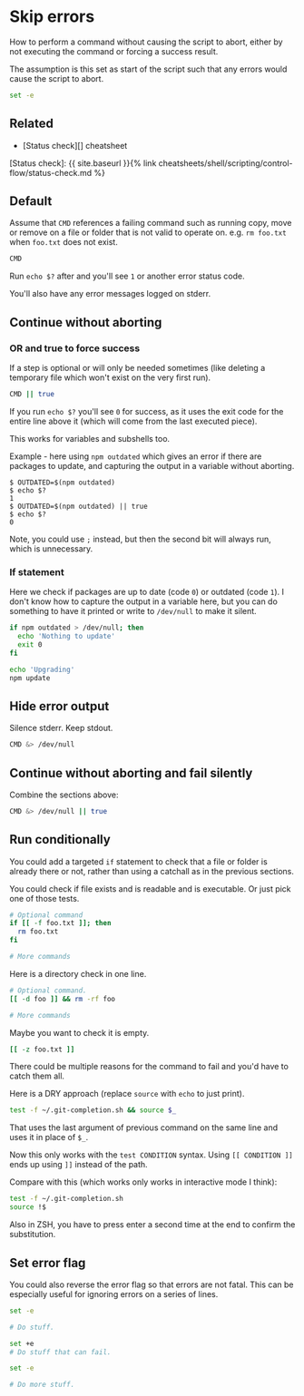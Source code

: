 # Skip errors

How to perform a command without causing the script to abort, either by not executing the command or forcing a success result.

The assumption is this set as start of the script such that any errors would cause the script to abort.

```sh
set -e
```

## Related

- [Status check][] cheatsheet

[Status check]: {{ site.baseurl }}{% link cheatsheets/shell/scripting/control-flow/status-check.md %}


## Default

Assume that `CMD` references a failing command such as running copy, move or remove on a file or folder that is not valid to operate on. e.g. `rm foo.txt` when `foo.txt` does not exist.

```sh
CMD
```

Run `echo $?` after and you'll see `1` or another error status code.

You'll also have any error messages logged on stderr.


## Continue without aborting

### OR and true to force success

If a step is optional or will only be needed sometimes (like deleting a temporary file which won't exist on the very first run).

```sh
CMD || true
```

If you run `echo $?` you'll see `0` for success, as it uses the exit code for the entire line above it (which will come from the last executed piece).

This works for variables and subshells too. 

Example - here using `npm outdated` which gives an error if there are packages to update, and capturing the output in a variable without aborting.

```console
$ OUTDATED=$(npm outdated)
$ echo $?
1
$ OUTDATED=$(npm outdated) || true
$ echo $?
0
```

Note, you could use `;` instead, but then the second bit will always run, which is unnecessary.

### If statement

Here we check if packages are up to date (code `0`) or outdated (code `1`). I don't know how to capture the output in a variable here, but you can do something to have it printed or write to `/dev/null` to make it silent.

```sh
if npm outdated > /dev/null; then
  echo 'Nothing to update'
  exit 0
fi

echo 'Upgrading'
npm update
```


## Hide error output

Silence stderr. Keep stdout.

```sh
CMD &> /dev/null
```


## Continue without aborting and fail silently

Combine the sections above:

```sh
CMD &> /dev/null || true
```


## Run conditionally

You could add a targeted `if` statement to check that a file or folder is already there or not, rather than using a catchall as in the previous sections.

You could check if file exists and is readable and is executable. Or just pick one of those tests.

```sh
# Optional command
if [[ -f foo.txt ]]; then
  rm foo.txt
fi

# More commands
```

Here is a directory check in one line.

```sh
# Optional command.
[[ -d foo ]] && rm -rf foo

# More commands
```


Maybe you want to check it is empty.

```sh
[[ -z foo.txt ]]
```

There could be multiple reasons for the command to fail and you'd have to catch them all.

Here is a DRY approach (replace `source` with `echo` to just print).

```sh
test -f ~/.git-completion.sh && source $_
```

That uses the last argument of previous command on the same line and uses it in place of `$_`.

Now this only works with the `test CONDITION` syntax. Using `[[ CONDITION ]]` ends up using `]]` instead of the path.

Compare with this (which works only works in interactive mode I think):

```sh
test -f ~/.git-completion.sh
source !$
```
Also in ZSH, you have to press enter a second time at the end to confirm the substitution.


## Set error flag

You could also reverse the error flag so that errors are not fatal. This can be especially useful for ignoring errors on a series of lines.

```sh
set -e

# Do stuff.

set +e
# Do stuff that can fail.

set -e

# Do more stuff.
```
